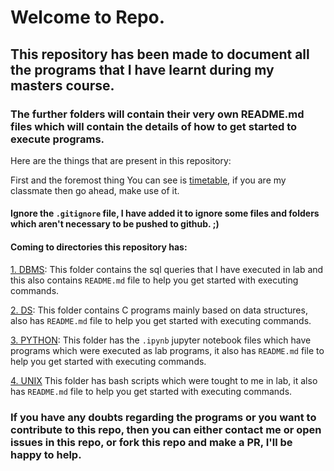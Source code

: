 # Welcome to Repo.
## This repository has been made to document all the programs that I have learnt during my masters course.

### The further folders will contain their very own README.md files which will contain the details of how to get started to execute programs.

Here are the things that are present in this repository:

First and the foremost thing You can see is [timetable](https://github.com/anirudhp06/masters-code/raw/master/timetable.xlsx), if you are my classmate then go ahead, make use of it.

#### Ignore the `.gitignore` file, I have added it to ignore some files and folders which aren't necessary to be pushed to github. ;)

#### Coming to directories this repository has:

[1. DBMS](https://github.com/anirudhp06/masters-code/tree/master/DBMS): This folder contains the sql queries that I have executed in lab and this also contains `README.md` file to help you get started with executing commands.

[2. DS](https://github.com/anirudhp06/masters-code/tree/master/DS): This folder contains C programs mainly based on data structures, also has `README.md` file to help you get started with executing commands.

[3. PYTHON](https://github.com/anirudhp06/masters-code/tree/master/PYTHON): This folder has the `.ipynb` jupyter notebook files which have programs which were executed as lab programs, it also has `README.md` file to help you get started with executing commands.

[4. UNIX](https://github.com/anirudhp06/masters-code/tree/master/UNIX) This folder has bash scripts which were tought to me in lab, it also has `README.md` file to help you get started with executing commands.


### If you have any doubts regarding the programs or you want to contribute to this repo, then you can either contact me or open issues in this repo, or fork this repo and make a PR, I'll be happy to help.